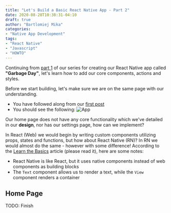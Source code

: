 ```yaml
---
title: "Let's Build a Basic React Native App - Part 2"
date: 2020-08-28T10:38:31-04:10
draft: true
author: "Bartlomiej Mika"
categories:
- "Native App Development"
tags:
- "React Native"
- "Javascript"
- "HOWTO"
---
```


Continuing from [part 1](/posts/2020/08/28/lets-build-a-basic-react-native-app-part-1/) of our series for creating our React Native app called **"Garbage Day"**, let's learn how to add our core components, actions and styles.

<!--more-->
Before we start building, let's make sure we are on the same page with our understanding.

* You have followed along from our [first post](/posts/2020/08/28/lets-build-a-basic-react-native-app-part-1/)
* You should see the following: ![App](/img/2020/08/28/app1.png)

Our home page does not have any core functionality which we've detailed in our **design**, nor has our settings page, how can we implement?

In React (Web) we would begin by writing custom components utilizing props, states and functions, but how about React Native (RN)? In RN we would almost do the same - however with some difference! According to the [Learn the Basics](https://reactnative.dev/docs/tutorial#) article (please read it), here are some notes:

* React Native is like React, but it uses native components instead of web components as building blocks
* The ``Text`` component allows us to render a text, while the ``View`` component renders a container

## Home Page

TODO: Finish
